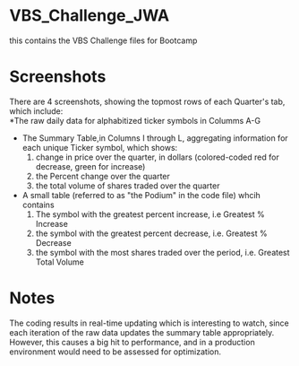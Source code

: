 # VBS_Challenge_JWA
this contains the VBS Challenge files for Bootcamp

# Screenshots
There are 4 screenshots, showing the topmost rows of each Quarter's tab, which include:  
  *The raw daily data for alphabitized ticker symbols in Columms A-G
  * The Summary Table,in Columns I through L, aggregating information for each unique Ticker symbol, which shows:
      1) change in price over the quarter, in dollars (colored-coded red for decrease, green for increase)
      2) the Percent change over the quarter
      3) the total volume of shares traded over the quarter
  * A small table (referred to as "the Podium" in the code file) whcih contains
      1) The symbol with the greatest percent increase, i.e Greatest % Increase
      2) the symbol with the greatest percent decrease, i.e. Greatest % Decrease
      3) the symbol with the most shares traded over the period, i.e. Greatest Total Volume
# Notes
The coding results in real-time updating which is interesting to watch, since each iteration of the raw data updates the summary table appropriately.  
However, this causes a big hit to performance, and in a production environment would need to be assessed for optimization.
